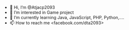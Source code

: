 - 👋 Hi, I’m @Atjacp2093
- 👀 I’m interested in Game project
- 🌱 I’m currently learning Java, JavaScript, PHP, Python,....
- 📫 How to reach me <facebook.com/dta2093>

<!---
Atjacp2093/Atjacp2093 is a ✨ special ✨ repository because its `README.md` (this file) appears on your GitHub profile.
You can click the Preview link to take a look at your changes.
--->
